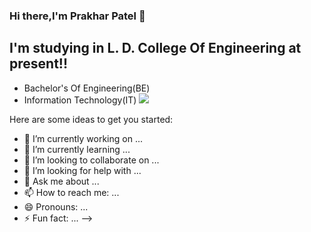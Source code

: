 ### Hi there,I'm Prakhar Patel 👋

## I'm studying in L. D. College Of Engineering at present!!
* Bachelor's Of Engineering(BE) 
* Information Technology(IT)   <img src="https://img.icons8.com/emoji/18/000000/desktop-computer.png"/>


Here are some ideas to get you started:

- 🔭 I’m currently working on ...
- 🌱 I’m currently learning ...
- 👯 I’m looking to collaborate on ...
- 🤔 I’m looking for help with ...
- 💬 Ask me about ...
- 📫 How to reach me: ...
- 😄 Pronouns: ...
- ⚡ Fun fact: ...
-->
